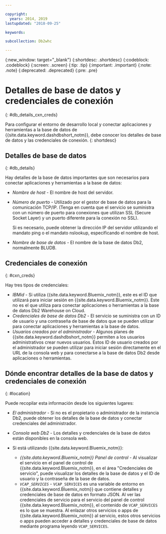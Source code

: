 ```yaml
---

copyright:
  years: 2014, 2019
lastupdated: "2018-09-25"

keywords:

subcollection: Db2whc

---
```


<!-- Attribute definitions --> 
{:new_window: target="_blank"}
{:shortdesc: .shortdesc}
{:codeblock: .codeblock}
{:screen: .screen}
{:tip: .tip}
{:important: .important}
{:note: .note}
{:deprecated: .deprecated}
{:pre: .pre}

# Detalles de base de datos y credenciales de conexión
{: #db_details_cxn_creds}

Para configurar el entorno de desarrollo local y conectar aplicaciones y herramientas a la base de datos de {{site.data.keyword.dashdbshort_notm}}, debe conocer los detalles de base de datos y las credenciales de conexión.
{: shortdesc}

## Detalles de base de datos
{: #db_details}

Hay detalles de la base de datos importantes que son necesarios para conectar aplicaciones y herramientas a la base de datos:

- *Nombre de host* - El nombre de host del servidor.
- *Número de puerto* - Utilizado por el gestor de base de datos para la comunicación TCP/IP. (Tenga en cuenta que el servicio se suministra con un número de puerto para conexiones que utilizan SSL (Secure Socket Layer) y un puerto diferente para la conexión no SSL).

   Si es necesario, puede obtener la dirección IP del servidor utilizando el mandato ping o el mandato nslookup, especificando el nombre de host.
- *Nombre de base de datos* - El nombre de la base de datos Db2, normalmente BLUDB.

## Credenciales de conexión
{: #cxn_creds}

Hay tres tipos de credenciales:

- *IBMid* - Si utiliza {{site.data.keyword.Bluemix_notm}}, este es el ID que utilizará para iniciar sesión en {{site.data.keyword.Bluemix_notm}}. Este no es el que utiliza para conectar aplicaciones o herramientas a la base de datos Db2 Warehouse on Cloud.
- *Credenciales de base de datos Db2* - El servicio se suministra con un ID de usuario y una contraseña de base de datos que se pueden utilizar para conectar aplicaciones y herramientas a la base de datos.
- *Usuarios creados por el administrador* - Algunos planes de {{site.data.keyword.dashdbshort_notm}} permiten a los usuarios administrativos crear nuevos usuarios. Estos ID de usuario creados por el administrador se pueden utilizar para iniciar sesión directamente en el URL de la consola web y para conectarse a la base de datos Db2 desde aplicaciones o herramientas.

## Dónde encontrar detalles de la base de datos y credenciales de conexión
{: #location}

Puede recopilar esta información desde los siguientes lugares:

- *El administrador* - Si no es el propietario o administrador de la instancia Db2, puede obtener los detalles de la base de datos y conectar credenciales del administrador.
- *Consola web Db2* - Los detalles y credenciales de la base de datos están disponibles en la consola web.
- Si está utilizando {{site.data.keyword.Bluemix_notm}}: 
   
   - *{{site.data.keyword.Bluemix_notm}} Panel de control* - Al visualizar el servicio en el panel de control de {{site.data.keyword.Bluemix_notm}}, en el área "Credenciales de servicio", puede visualizar los detalles de la base de datos y el ID de usuario y la contraseña de la base de datos.
   - *`VCAP_SERVICES`* - `VCAP_SERVICES` es una variable de entorno en {{site.data.keyword.Bluemix_notm}} que contiene detalles y credenciales de base de datos en formato JSON. Al ver las credenciales de servicio para el servicio del panel de control {{site.data.keyword.Bluemix_notm}}, el contenido de `VCAP_SERVICES` es lo que se muestra. Al enlazar otros servicios o apps de {{site.data.keyword.Bluemix_notm}} al servicio, estos otros servicios o apps pueden acceder a detalles y credenciales de base de datos mediante programa leyendo `VCAP_SERVICES`.
